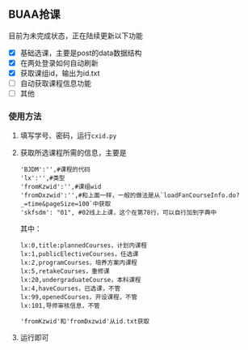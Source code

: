 ## BUAA抢课

目前为未完成状态，正在陆续更新以下功能
- [x] 基础选课，主要是post的data数据结构
- [x] 在两处登录如何自动刷新
- [x] 获取课组id，输出为id.txt
- [ ] 自动获取课程信息功能
- [ ] 其他

### 使用方法
1. 填写学号、密码，运行`cxid.py`  
2. 获取所选课程所需的信息，主要是
   ```
   'BJDM':'',#课程的代码
   'lx':'',#类型
   'fromKzwid':'',#课组wid
   'fromDxzwid':'',#和上面一样，一般的做法是从`loadFanCourseInfo.do?_=time&pageSize=100`中获取
   'skfsdm': "01", #02线上上课，这个在第78行，可以自行加到字典中
   ```
   其中：
   ```
   lx:0,title:plannedCourses，计划内课程
   lx:1,publicElectiveCourses，任选课
   lx:2,programCourses，培养方案内课程
   lx:5,retakeCourses，重修课
   lx:20,undergraduateCourse，本科课程
   lx:4,haveCourses，已选课，不管
   lx:99,openedCourses，开设课程，不管
   lx:101,导师审核信息，不管

   'fromKzwid'和'fromDxzwid'从id.txt获取
   ```
   
3. 运行即可
